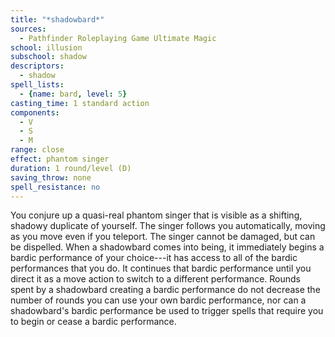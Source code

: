 ```yaml
---
title: "*shadowbard*"
sources:
  - Pathfinder Roleplaying Game Ultimate Magic
school: illusion
subschool: shadow
descriptors:
  - shadow
spell_lists:
  - {name: bard, level: 5}
casting_time: 1 standard action
components:
  - V
  - S
  - M
range: close
effect: phantom singer
duration: 1 round/level (D)
saving_throw: none
spell_resistance: no
---
```


You conjure up a quasi-real phantom singer that is visible as a shifting, shadowy duplicate of yourself. The singer follows you automatically, moving as you move even if you teleport. The singer cannot be damaged, but can be dispelled. When a shadowbard comes into being, it immediately begins a bardic performance of your choice---it has access to all of the bardic performances that you do. It continues that bardic performance until you direct it as a move action to switch to a different performance. Rounds spent by a shadowbard creating a bardic performance do not decrease the number of rounds you can use your own bardic performance, nor can a shadowbard's bardic performance be used to trigger spells that require you to begin or cease a bardic performance.

